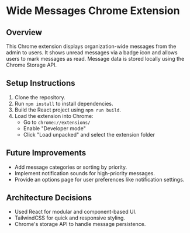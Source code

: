 # Wide Messages Chrome Extension

## Overview
This Chrome extension displays organization-wide messages from the admin to users. It shows unread messages via a badge icon and allows users to mark messages as read. Message data is stored locally using the Chrome Storage API.

## Setup Instructions
1. Clone the repository.
2. Run `npm install` to install dependencies.
3. Build the React project using `npm run build`.
4. Load the extension into Chrome:
   - Go to `chrome://extensions/`
   - Enable "Developer mode"
   - Click "Load unpacked" and select the extension folder

## Future Improvements
- Add message categories or sorting by priority.
- Implement notification sounds for high-priority messages.
- Provide an options page for user preferences like notification settings.

## Architecture Decisions
- Used React for modular and component-based UI.
- TailwindCSS for quick and responsive styling.
- Chrome's storage API to handle message persistence.
